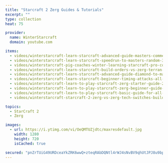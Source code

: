 ```yaml
---
title: "Starcraft 2 Zerg Guides & Tutorials"
excerpt: ""
type: collection
heat: 75

provider:
  name: WinterStarcraft
  domain: youtube.com

items:
  - videos/winterstarcraft-learn-starcraft-advanced-guide-masters-commentary-hour-vol-1
  - videos/winterstarcraft-learn-starcraft-speedrun-to-masters-random-30-wins-0-losses-terran-zerg-protoss
  - videos/winterstarcraft-pig-coaches-winter-learning-starcraft-pro-coaches-grandmaster
  - videos/winterstarcraft-learn-starcraft-build-orders-vs-zerg-terran-zerg-protoss-build-guide
  - videos/winterstarcraft-learn-starcraft-advanced-guide-diamond-to-masters-all-races-part-1-updated-2018
  - videos/winterstarcraft-learn-starcraft-beginner-timing-attacks-all-ins-terran-zerg-protoss
  - videos/winterstarcraft-learn-to-play-starcraft-zerg-starter-guide-2-build-order-updated-2017-lotv
  - videos/winterstarcraft-learn-to-play-starcraft-zerg-beginner-guide-1-updated-2017
  - videos/winterstarcraft-learn-to-play-starcraft-basic-guide-for-all-races-updated-2017-2
  - videos/winterstarcraft-starcraft-2-zerg-vs-zerg-tech-switches-build-order-and-postgame-breakdown

topics:
  - StarCraft 2
  - Zerg

images:
  - url: https://i.ytimg.com/vi/OeQMTUZjdtc/maxresdefault.jpg
    width: 1280
    height: 720
    isCached: true

secured: "pnZrTUiG49URDceaYkZRK6wwQ+zteqRAbDQNtl4rWJ4sNvBV9qhUtJPJ8u9bp97JGOffnnv/cA0freMLk3C9zjy5WGtKTXLmmpQ29pWubS3YUoLPF63xxRVRHDB/lS50PtjuhnrCPDrNbH3sXrowW4x+GoFMpiYqKLTC56wNwxNZZzDIKTjmIIRMiKptPi/jKoZfvTPRmM2Rp5bir5xBraHGydor4z4/xIa6p51mvHC+tYej2PWbLfZcEl5BRl0aKbu/iJez2+dYlg2epUHq8+vnBGpCLcFPGGvBh6YDe4BKeydOWIjyWU6dYxLjiKpP5W9KDCA2Uj7JoNaNLDuNtSZgPwCYritN5+Gv6rwiHlc=;ivXRZ6Yg9wnYkn/mCXowBg=="
---
```


